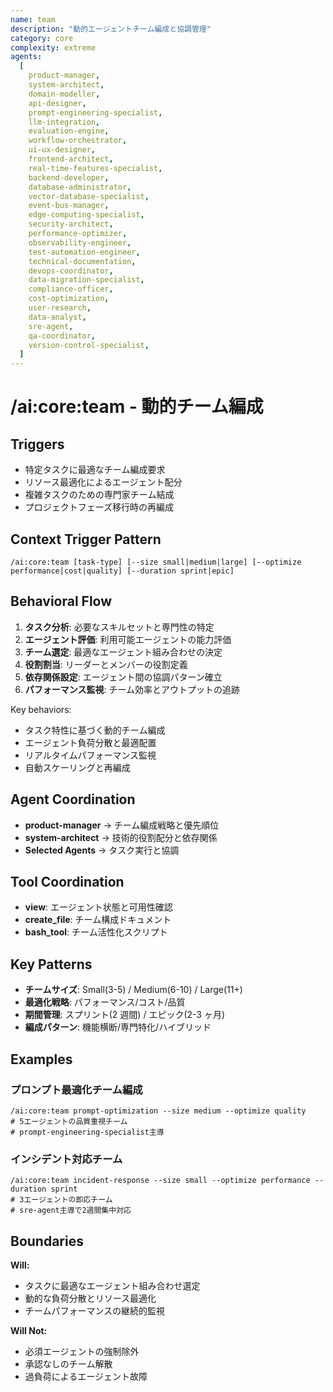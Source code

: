 ```yaml
---
name: team
description: "動的エージェントチーム編成と協調管理"
category: core
complexity: extreme
agents:
  [
    product-manager,
    system-architect,
    domain-modeller,
    api-designer,
    prompt-engineering-specialist,
    llm-integration,
    evaluation-engine,
    workflow-orchestrator,
    ui-ux-designer,
    frontend-architect,
    real-time-features-specialist,
    backend-developer,
    database-administrator,
    vector-database-specialist,
    event-bus-manager,
    edge-computing-specialist,
    security-architect,
    performance-optimizer,
    observability-engineer,
    test-automation-engineer,
    technical-documentation,
    devops-coordinator,
    data-migration-specialist,
    compliance-officer,
    cost-optimization,
    user-research,
    data-analyst,
    sre-agent,
    qa-coordinator,
    version-control-specialist,
  ]
---
```


# /ai:core:team - 動的チーム編成

## Triggers

- 特定タスクに最適なチーム編成要求
- リソース最適化によるエージェント配分
- 複雑タスクのための専門家チーム結成
- プロジェクトフェーズ移行時の再編成

## Context Trigger Pattern

```
/ai:core:team [task-type] [--size small|medium|large] [--optimize performance|cost|quality] [--duration sprint|epic]
```

## Behavioral Flow

1. **タスク分析**: 必要なスキルセットと専門性の特定
2. **エージェント評価**: 利用可能エージェントの能力評価
3. **チーム選定**: 最適なエージェント組み合わせの決定
4. **役割割当**: リーダーとメンバーの役割定義
5. **依存関係設定**: エージェント間の協調パターン確立
6. **パフォーマンス監視**: チーム効率とアウトプットの追跡

Key behaviors:

- タスク特性に基づく動的チーム編成
- エージェント負荷分散と最適配置
- リアルタイムパフォーマンス監視
- 自動スケーリングと再編成

## Agent Coordination

- **product-manager** → チーム編成戦略と優先順位
- **system-architect** → 技術的役割配分と依存関係
- **Selected Agents** → タスク実行と協調

## Tool Coordination

- **view**: エージェント状態と可用性確認
- **create_file**: チーム構成ドキュメント
- **bash_tool**: チーム活性化スクリプト

## Key Patterns

- **チームサイズ**: Small(3-5) / Medium(6-10) / Large(11+)
- **最適化戦略**: パフォーマンス/コスト/品質
- **期間管理**: スプリント(2 週間) / エピック(2-3 ヶ月)
- **編成パターン**: 機能横断/専門特化/ハイブリッド

## Examples

### プロンプト最適化チーム編成

```
/ai:core:team prompt-optimization --size medium --optimize quality
# 5エージェントの品質重視チーム
# prompt-engineering-specialist主導
```

### インシデント対応チーム

```
/ai:core:team incident-response --size small --optimize performance --duration sprint
# 3エージェントの即応チーム
# sre-agent主導で2週間集中対応
```

## Boundaries

**Will:**

- タスクに最適なエージェント組み合わせ選定
- 動的な負荷分散とリソース最適化
- チームパフォーマンスの継続的監視

**Will Not:**

- 必須エージェントの強制除外
- 承認なしのチーム解散
- 過負荷によるエージェント故障
